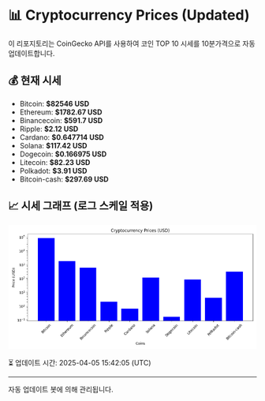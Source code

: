 
# 📊 Cryptocurrency Prices (Updated)

이 리포지토리는 CoinGecko API를 사용하여 코인 TOP 10 시세를 10분가격으로 자동 업데이트합니다.

## 💰 현재 시세
- Bitcoin: **$82546 USD**
- Ethereum: **$1782.67 USD**
- Binancecoin: **$591.7 USD**
- Ripple: **$2.12 USD**
- Cardano: **$0.647714 USD**
- Solana: **$117.42 USD**
- Dogecoin: **$0.166975 USD**
- Litecoin: **$82.23 USD**
- Polkadot: **$3.91 USD**
- Bitcoin-cash: **$297.69 USD**

## 📈 시세 그래프 (로그 스케일 적용)
![Crypto Prices](crypto_prices.png)

⏳ 업데이트 시간: 2025-04-05 15:42:05 (UTC)

---
자동 업데이트 봇에 의해 관리됩니다.

